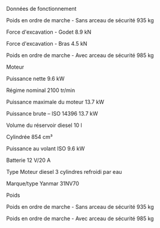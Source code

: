   Données de fonctionnement
  
  
Poids en ordre de marche - Sans arceau de sécurité 	935 kg

Force d'excavation - Godet 	8.9 kN

Force d'excavation - Bras 	4.5 kN

Poids en ordre de marche - Avec arceau de sécurité 	985 kg




  Moteur
	
	
Puissance nette 	9.6 kW

Régime nominal 	2100 tr/min

Puissance maximale du moteur 	13.7 kW

Puissance brute – ISO 14396 	13.7 kW

Volume du réservoir diesel 	10 l

Cylindrée 	854 cm³

Puissance au volant ISO 	9.6 kW

Batterie 	12 V/20 A

Type 	Moteur diesel 3 cylindres refroidi par eau

Marque/type 	Yanmar 31NV70




 Poids
 
 
Poids en ordre de marche - Sans arceau de sécurité 	935 kg

Poids en ordre de marche - Avec arceau de sécurité 	985 kg
